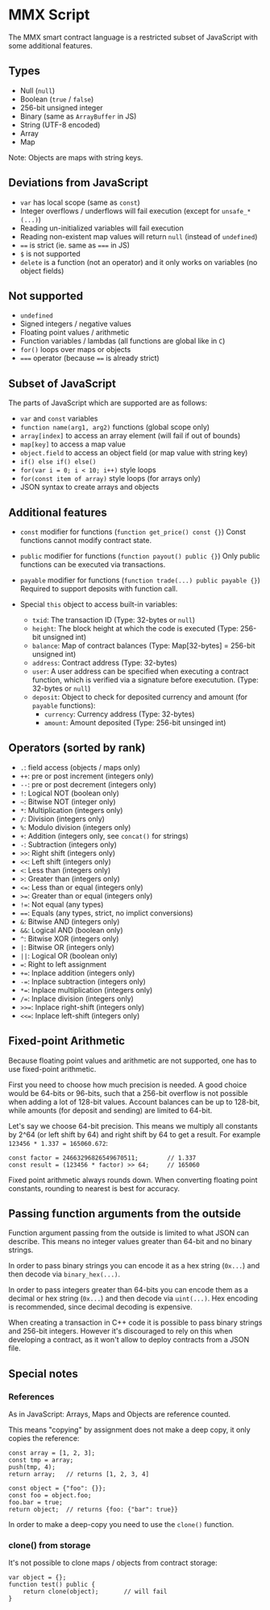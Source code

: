 # MMX Script

The MMX smart contract language is a restricted subset of JavaScript with some additional features.

## Types

- Null (`null`)
- Boolean (`true` / `false`)
- 256-bit unsigned integer
- Binary (same as `ArrayBuffer` in JS)
- String (UTF-8 encoded)
- Array
- Map

Note: Objects are maps with string keys.

## Deviations from JavaScript

- `var` has local scope (same as `const`)
- Integer overflows / underflows will fail execution (except for `unsafe_*(...)`)
- Reading un-initialized variables will fail execution
- Reading non-existent map values will return `null` (instead of `undefined`)
- `==` is strict (ie. same as `===` in JS)
- `$` is not supported
- `delete` is a function (not an operator) and it only works on variables (no object fields)

## Not supported

- `undefined`
- Signed integers / negative values
- Floating point values / arithmetic
- Function variables / lambdas (all functions are global like in `C`)
- `for()` loops over maps or objects
- `===` operator (because `==` is already strict)

## Subset of JavaScript

The parts of JavaScript which are supported are as follows:

- `var` and `const` variables
- `function name(arg1, arg2)` functions (global scope only)
- `array[index]` to access an array element (will fail if out of bounds)
- `map[key]` to access a map value
- `object.field` to access an object field (or map value with string key)
- `if() else if() else()`
- `for(var i = 0; i < 10; i++)` style loops
- `for(const item of array)` style loops (for arrays only)
- JSON syntax to create arrays and objects

## Additional features

- `const` modifier for functions (`function get_price() const {}`)
	Const functions cannot modify contract state.
- `public` modifier for functions (`function payout() public {}`)
	Only public functions can be executed via transactions.
- `payable` modifier for functions (`function trade(...) public payable {}`)
	Required to support deposits with function call.

- Special `this` object to access built-in variables:
	- `txid`: The transaction ID (Type: 32-bytes or `null`)
	- `height`: The block height at which the code is executed (Type: 256-bit unsigned int)
	- `balance`: Map of contract balances (Type: Map[32-bytes] = 256-bit unsigned int)
	- `address`: Contract address (Type: 32-bytes)
	- `user`: A user address can be specified when executing a contract function,
		which is verified via a signature before executution. (Type: 32-bytes or `null`)
	- `deposit`: Object to check for deposited currency and amount (for `payable` functions):
		- `currency`: Currency address (Type: 32-bytes)
		- `amount`: Amount deposited (Type: 256-bit unsinged int)

## Operators (sorted by rank)

- `.`: field access (objects / maps only)
- `++`: pre or post increment (integers only)
- `--`: pre or post decrement (integers only)
- `!`: Logical NOT (boolean only)
- `~`: Bitwise NOT (integer only)
- `*`: Multiplication (integers only)
- `/`: Division (integers only)
- `%`: Modulo division (integers only)
- `+`: Addition (integers only, see `concat()` for strings)
- `-`: Subtraction (integers only)
- `>>`: Right shift (integers only)
- `<<`: Left shift (integers only)
- `<`: Less than (integers only)
- `>`: Greater than (integers only)
- `<=`: Less than or equal (integers only)
- `>=`: Greater than or equal (integers only)
- `!=`: Not equal (any types)
- `==`: Equals (any types, strict, no implict conversions)
- `&`: Bitwise AND (integers only)
- `&&`: Logical AND (boolean only)
- `^`: Bitwise XOR (integers only)
- `|`: Bitwise OR (integers only)
- `||`: Logical OR (boolean only)
- `=`: Right to left assignment
- `+=`: Inplace addition (integers only)
- `-=`: Inplace subtraction (integers only)
- `*=`: Inplace multiplication (integers only)
- `/=`: Inplace division (integers only)
- `>>=`: Inplace right-shift (integers only)
- `<<=`: Inplace left-shift (integers only)

## Fixed-point Arithmetic

Because floating point values and arithmetic are not supported, one has to use fixed-point arithmetic.

First you need to choose how much precision is needed.
A good choice would be 64-bits or 96-bits, such that a 256-bit overflow is not possible when adding a lot of 128-bit values.
Account balances can be up to 128-bit, while amounts (for deposit and sending) are limited to 64-bit. 

Let's say we choose 64-bit precision.
This means we multiply all constants by 2^64 (or left shift by 64) and right shift by 64 to get a result.
For example `123456 * 1.337 = 165060.672`:
```
const factor = 24663296826549670511; 		// 1.337
const result = (123456 * factor) >> 64;		// 165060
```
Fixed point arithmetic always rounds down.
When converting floating point constants, rounding to nearest is best for accuracy.

## Passing function arguments from the outside

Function argument passing from the outside is limited to what JSON can describe.
This means no integer values greater than 64-bit and no binary strings.

In order to pass binary strings you can encode it as a hex string (`0x...`) and then decode via `binary_hex(...)`.

In order to pass integers greater than 64-bits you can encode them as a decimal or hex string (`0x...`)
and then decode via `uint(...)`. Hex encoding is recommended, since decimal decoding is expensive.

When creating a transaction in C++ code it is possible to pass binary strings and 256-bit integers.
However it's discouraged to rely on this when developing a contract, as it won't allow to deploy contracts from a JSON file.

## Special notes

### References

As in JavaScript: Arrays, Maps and Objects are reference counted.

This means "copying" by assignment does not make a deep copy, it only copies the reference:
```
const array = [1, 2, 3];
const tmp = array;
push(tmp, 4);
return array;	// returns [1, 2, 3, 4]
```
```
const object = {"foo": {}};
const foo = object.foo;
foo.bar = true;
return object;	// returns {foo: {"bar": true}}
```
In order to make a deep-copy you need to use the `clone()` function.

### clone() from storage

It's not possible to clone maps / objects from contract storage:
``` 
var object = {};
function test() public {
	return clone(object);		// will fail
}
```












